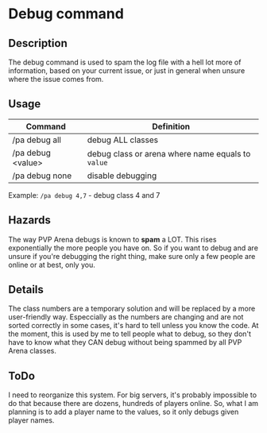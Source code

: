# Debug command

## Description

The debug command is used to spam the log file with a hell lot more of information, based on your current issue, or just in general when unsure where the issue comes from.

## Usage

Command |  Definition
------------- | -------------
/pa debug all | debug ALL classes
/pa debug \<value\> | debug class or arena where name equals to `value`
/pa debug none | disable debugging

Example: `/pa debug 4,7` - debug class 4 and 7

## Hazards

The way PVP Arena debugs is known to **spam** a LOT. This rises exponentially the more people you have on. So if you want to debug and are unsure if you're debugging the right thing, 
make sure only a few people are online or at best, only you.

## Details

The class numbers are a temporary solution and will be replaced by a more user-friendly way. Especcially as the numbers are changing and are not sorted correctly in some cases, it's hard to tell unless you know the code.
At the moment, this is used by me to tell people what to debug, so they don't have to know what they CAN debug without being spammed by all PVP Arena classes.

## ToDo

I need to reorganize this system. For big servers, it's probably impossible to do that because there are dozens, hundreds of players online. 
So, what I am planning is to add a player name to the values, so it only debugs given player names.